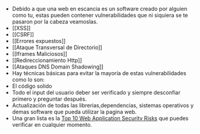 - Debido a que una web en escancia es un software creado por alguien como tu, estas pueden contener vulnerabilidades que ni siquiera se te pasaron por la cabeza veamoslas.
- [[XSS]]
- [[CSRF]]
- [[Errores expuestos]]
- [[Ataque Transversal de Directorio]]
- [[Iframes Maliciosos]]
- [[Redireccionamiento Http]]
- [[Ataques DNS Domain Shadowing]]
- Hay técnicas básicas para evitar la mayoría de estas vulnerabilidades como lo son:
- El código solido
- Todo el input del usuario deber ser verificado y siempre desconfiar primero y preguntar después.
- Actualización de todas las librerias,dependencias, sistemas operativos y demas software que pueda utilizar la pagina web.
- Una gran lista es la [Top 10 Web Application Security Risks](https://owasp.org/www-project-top-ten/) que puedes verificar en cualquier momento.